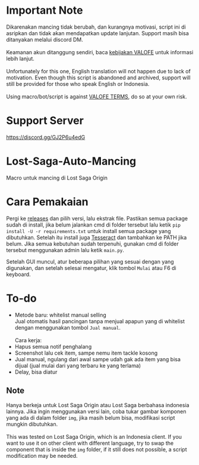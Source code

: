 # Important Note
Dikarenakan mancing tidak berubah, dan kurangnya motivasi, script ini di asripkan dan tidak akan mendapatkan update lanjutan. Support masih bisa ditanyakan melalui discord DM.\
\
Keamanan akun ditanggung sendiri, baca [kebijakan VALOFE](https://vfun.valofe.com/customer/g_pc_terms) untuk informasi lebih lanjut.\
\
Unfortunately for this one, English translation will not happen due to lack of motivation. Even though this script is abandoned and archived, support will still be provided for those who speak English or Indonesia.\
\
Using macro/bot/script is against [VALOFE TERMS](https://vfun.valofe.com/customer/g_pc_terms), do so at your own risk.

# Support Server
https://discord.gg/GJ2P6u4edG

# Lost-Saga-Auto-Mancing
Macro untuk mancing di Lost Saga Origin

# Cara Pemakaian
Pergi ke [releases](https://github.com/Trisnox/Lost-Saga-Auto-Mancing/releases) dan pilih versi, lalu ekstrak file. Pastikan semua package sudah di install, jika belum jalankan cmd di folder tersebut lalu ketik `pip install -U -r requirements.txt` untuk install semua package yang dibutuhkan. Setelah itu install juga [Tesseract](https://github.com/UB-Mannheim/tesseract/wiki) dan tambahkan ke PATH jika belum. Jika semua kebutuhan sudah terpenuhi, gunakan cmd di folder tersebut menggunakan admin lalu ketik `main.py`.

Setelah GUI muncul, atur beberapa pilihan yang sesuai dengan yang digunakan, dan setelah selesai mengatur, klik tombol `Mulai` atau F6 di keyboard.

# To-do
- Metode baru: whitelist manual selling\
Jual otomatis hasil pancingan tanpa menjual apapun yang di whitelist dengan menggunakan tombol `Jual manual`.\
\
Cara kerja:
 - Hapus semua notif penghalang
 - Screenshot lalu cek item, sampe nemu item tackle kosong
 - Jual manual, ngulang dari awal sampe udah gak ada item yang bisa dijual (jual mulai dari yang terbaru ke yang terlama)
 - Delay, bisa diatur

## Note
Hanya berkeja untuk Lost Saga Origin atau Lost Saga berbahasa indonesia lainnya. Jika ingin menggunakan versi lain, coba tukar gambar komponen yang ada di dalam folder `img`, jika masih belum bisa, modifikasi script mungkin dibutuhkan.\
\
This was tested on Lost Saga Origin, which is an Indonesia client. If you want to use it on other client with different language, try to swap the component that is inside the `img` folder, if it still does not possible, a script modification may be needed.
